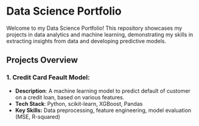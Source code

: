 # Data Science Portfolio

Welcome to my Data Science Portfolio! This repository showcases my projects in data analytics and machine learning, demonstrating my skills in extracting insights from data and developing predictive models.

## Projects Overview

### 1. **Credit Card Feault Model**:
- **Description**: A machine learning model to predict default of customer on a credit loan, based on various features.
- **Tech Stack**: Python, scikit-learn, XGBoost, Pandas
- **Key Skills:** Data preprocessing, feature engineering, model evaluation (MSE, R-squared)

